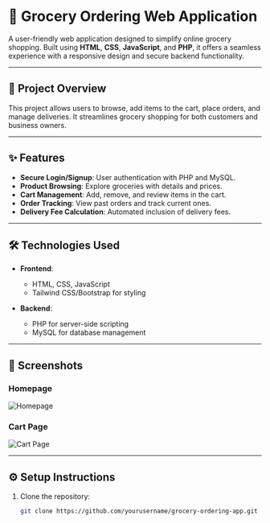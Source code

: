 # 🛒 Grocery Ordering Web Application  

A user-friendly web application designed to simplify online grocery shopping. Built using **HTML**, **CSS**, **JavaScript**, and **PHP**, it offers a seamless experience with a responsive design and secure backend functionality.  

---

## 🚀 Project Overview  
This project allows users to browse, add items to the cart, place orders, and manage deliveries. It streamlines grocery shopping for both customers and business owners.

---

## ✨ Features  
- **Secure Login/Signup**: User authentication with PHP and MySQL.  
- **Product Browsing**: Explore groceries with details and prices.  
- **Cart Management**: Add, remove, and review items in the cart.  
- **Order Tracking**: View past orders and track current ones.  
- **Delivery Fee Calculation**: Automated inclusion of delivery fees.  

---

## 🛠️ Technologies Used  
- **Frontend**:  
  - HTML, CSS, JavaScript  
  - Tailwind CSS/Bootstrap for styling  

- **Backend**:  
  - PHP for server-side scripting  
  - MySQL for database management  

---

## 📸 Screenshots  
### Homepage  
![Homepage](https://via.placeholder.com/800x400?text=Homepage+Screenshot)  

### Cart Page  
![Cart Page](https://via.placeholder.com/800x400?text=Cart+Page+Screenshot)  

---

## ⚙️ Setup Instructions  
1. Clone the repository:  
   ```bash  
   git clone https://github.com/yourusername/grocery-ordering-app.git  


